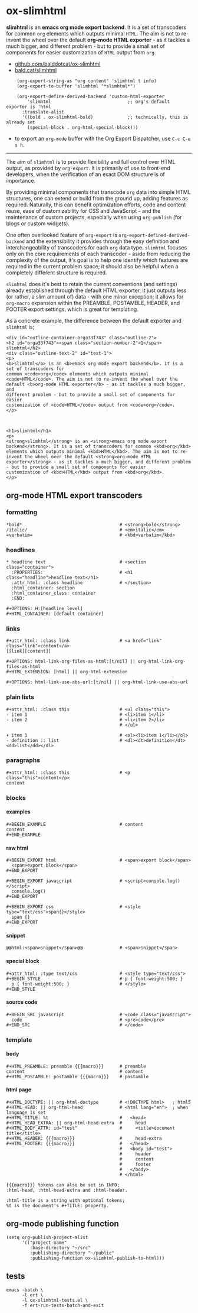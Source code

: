 # ox-slimhtml

**slimhtml** is an **emacs org mode export backend**. It is a set of transcoders for
common `org` elements which outputs minimal `HTML`. The aim is not to re-invent the
wheel over the default **org-mode HTML exporter** - as it tackles a much bigger, and
different problem - but to provide a small set of components for easier
customization of `HTML` output from `org`.

-   [github.com/balddotcat/ox-slimhtml](https://github.com/balddotcat/ox-slimhtml)
-   [bald.cat/slimhtml](http://bald.cat/slimhtml)

```
    (org-export-string-as "org content" 'slimhtml t info)
    (org-export-to-buffer 'slimhtml "*slimhtml*")

    (org-export-define-derived-backend 'custom-html-exporter
        'slimhtml                             ;; org's default exporter is 'html
      :translate-alist
      '((bold . ox-slimhtml-bold)             ;; technically, this is already set
        (special-block . org-html-special-block)))
```
-   to export an `org-mode` buffer with the Org Export Dispatcher, use `C-c C-e s h`.

---

The aim of `slimhtml` is to provide flexibility and full control over HTML output,
as provided by `org-export`. It is primarily of use to front-end developers, when
the verification of an exact DOM structure is of importance.

By providing minimal components that transcode `org` data into simple HTML
structures, one can extend or build from the ground up, adding features as required.
Naturally, this can benefit optimization efforts, code and content reuse, ease of
customizability for CSS and JavaScript - and the maintenance of custom projects,
especially when using `org-publish` (for blogs or custom widgets).

One often overlooked feature of `org-export` is `org-export-defined-derived-backend`
and the extensibility it provides through the easy definition and interchangeability
of transcoders for each `org` data type. `slimhtml` focuses only on the core
requirements of each transcoder - aside from reducing the complexity of the output,
it's goal is to help one identify which features are required in the current problem
space; it should also be helpful when a completely different structure is required.

`slimhtml` does it's best to retain the current conventions (and settings) already
established through the default HTML exporter, it just outputs less (or rather, a
slim amount of) data - with one minor exception; it allows for `org-macro` expansion
within the PREAMBLE, POSTAMBLE, HEADER, and FOOTER export settings, which is great
for templating.

As a concrete example, the difference between the default exporter and `slimhtml` is;


    <div id="outline-container-orga33f743" class="outline-2">
    <h2 id="orga33f743"><span class="section-number-2">1</span> slimhtml</h2>
    <div class="outline-text-2" id="text-1">
    <p>
    <b>slimhtml</b> is an <b>emacs org mode export backend</b>. It is a set of transcoders for
    common <code>org</code> elements which outputs minimal <code>HTML</code>. The aim is not to re-invent the wheel over the default <b>org-mode HTML exporter</b> - as it tackles a much bigger, and
    different problem - but to provide a small set of components for easier
    customization of <code>HTML</code> output from <code>org</code>.
    </p>



    <h1>slimhtml</h1>
    <p>
    <strong>slimhtml</strong> is an <strong>emacs org mode export backend</strong>. It is a set of transcoders for common <kbd>org</kbd> elements which outputs minimal <kbd>HTML</kbd>. The aim is not to re-invent the wheel over the default <strong>org-mode HTML exporter</strong> - as it tackles a much bigger, and different problem - but to provide a small set of components for easier
    customization of <kbd>HTML</kbd> output from <kbd>org</kbd>.
    </p>



## org-mode HTML export transcoders


### formatting

    *bold*                                     # <strong>bold</strong>
    /italic/                                   # <em>italic</em>
    =verbatim=                                 # <kbd>verbatim</kbd>


### headlines

    * headline text                            # <section class="container">
      :PROPERTIES:                             # <h1 class="headline">headline text</h1>
      :attr_html: :class headline              # </section>
      :html_container: section
      :html_container_class: container
      :END:

    #+OPTIONS: H:[headline level]
    #+HTML_CONTAINER: [default container]


### links

    #+attr_html: :class link                   # <a href="link" class="link">content</a>
    [[link][content]]

    #+OPTIONS: html-link-org-files-as-html:[t/nil] || org-html-link-org-files-as-html
    #+HTML_EXTENSION: [html] || org-html-extension

    #+OPTIONS: html-link-use-abs-url:[t/nil] || org-html-link-use-abs-url


### plain lists

    #+attr_html: :class this                   # <ul class="this">
    - item 1                                   # <li>item 1</li>
    - item 2                                   # <li>item 2</li>
                                               # </ul>

    + item 1                                   # <ol><li>item 1</li></ol>
    - definition :: list                       # <dl><dt>definition</dt><dd>list</dd></dl>


### paragraphs

    #+attr_html: :class this                   # <p class="this">content</p>
    content


### blocks


#### examples

    #+BEGIN_EXAMPLE                            # content
    content
    #+END_EXAMPLE


#### raw html

    #+BEGIN_EXPORT html                        # <span>export block</span>
      <span>export block</span>
    #+END_EXPORT

    #+BEGIN_EXPORT javascript                  # <script>console.log()</script>
      console.log()
    #+END_EXPORT

    #+BEGIN_EXPORT css                         # <style type="text/css">span{}</style>
      span {}
    #+END_EXPORT


#### snippet

    @@html:<span>snippet</span>@@              # <span>snippet</span>


#### special block

    #+attr_html: :type text/css                # <style type="text/css">
    #+BEGIN_STYLE                              # p { font-weight:500; }
      p { font-weight:500; }                   # </style>
    #+END_STYLE


#### source code

    #+BEGIN_SRC javascript                     # <code class="javascript">
      code                                     # <pre>code</pre>
    #+END_SRC                                  # </code>


### template


#### body

    #+HTML_PREAMBLE: preamble {{{macro}}}      # preamble
    content                                    # content
    #+HTML_POSTAMBLE: postamble {{{macro}}}    # postamble


#### html page

    #+HTML_DOCTYPE: || org-html-doctype        # <!DOCTYPE html>   ; html5
    #+HTML_HEAD: || org-html-head              # <html lang="en">  ; when language is set
    #+HTML_TITLE: %t                           #   <head>
    #+HTML_HEAD_EXTRA: || org-html-head-extra  #     head
    #+HTML_BODY_ATTR: id="test"                #     <title>document title</title>
    #+HTML_HEADER: {{{macro}}}                 #     head-extra
    #+HTML_FOOTER: {{{macro}}}                 #   </head>
                                               #   <body id="test">
                                               #     header
                                               #     content
                                               #     footer
                                               #   </body>
                                               # </html>

    {{{macro}}} tokens can also be set in INFO;
    :html-head, :html-head-extra and :html-header.

    :html-title is a string with optional tokens;
    %t is the document's #+TITLE: property.


## org-mode publishing function

    (setq org-publish-project-alist
          '(("project-name"
             :base-directory "~/src"
             :publishing-directory "~/public"
             :publishing-function ox-slimhtml-publish-to-html)))


## tests

    emacs -batch \
          -l ert \
          -l ox-slimhtml-tests.el \
          -f ert-run-tests-batch-and-exit
